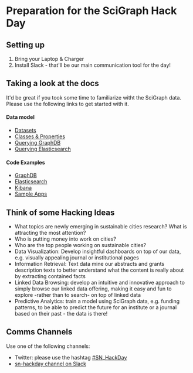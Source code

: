 # Preparation for the SciGraph Hack Day

## Setting up 

1. Bring your Laptop & Charger
1. Install Slack - that'll be our main communication tool for the day!

## Taking a look at the docs 

It'd be great if you took some time to familiarize witht the SciGraph data. Please use the following links to get started with it. 

#### Data model

* [Datasets](https://github.com/springernature/scigraph/tree/master/events/hackday-2017-06-23/datasets)
* [Classes & Properties](http://ontologies.scigraph.com/core/v1.0.0/dendogram/index.html)
* [Querying GraphDB](https://www.w3.org/TR/rdf-sparql-query) 
* [Querying Elasticsearch](https://www.elastic.co/guide/en/elasticsearch/reference/2.4/query-dsl.html) 

#### Code Examples

* [GraphDB](examples/graphdb)
* [Elasticsearch](examples/elasticsearch)
* [Kibana](examples/kibana)
* [Sample Apps](examples/apps)


## Think of some Hacking Ideas 

* What topics are newly emerging in sustainable cities research? What is attracting the most attention?
* Who is putting money into work on cities?
* Who are the top people working on sustainable cities?
* Data Visualization: Develop insightful dashboards on top of our data, e.g. visually appealing journal or institutional pages
* Information Retrieval: Text data mine our abstracts and grants description texts to better understand what the content is really about by extracting contained facts
* Linked Data Browsing: develop an intuitive and innovative approach to simply browse our linked data offering, making it easy and fun to explore -rather than to search- on top of linked data
* Predictive Analytics: train a model using SciGraph data, e.g. funding patterns, to be able to predict the future for an institute or a journal based on their past - the data is there!

## Comms Channels

Use one of the following channels:

* Twitter: please use the hashtag [\#SN_HackDay](https://twitter.com/hashtag/SN_HackDay)
* [sn-hackday channel on Slack](https://sn-hackday.slack.com)
